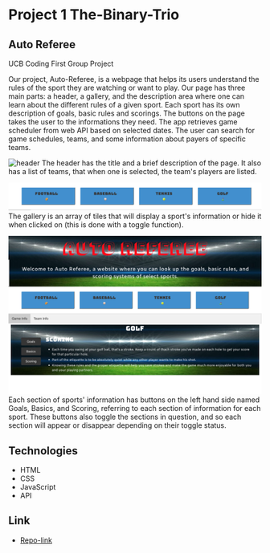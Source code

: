 # Project 1 The-Binary-Trio
## Auto Referee

UCB Coding First Group Project

Our project, Auto-Referee, is a webpage that helps its users understand the rules of the sport they are watching or want to play. Our page has three main parts: a header, a gallery, and the description area where one can learn about the different rules of a given sport. Each sport has its own description of goals, basic rules and scorings. The buttons on the page takes the user to the informations they need. The app retrieves game scheduler from web API based on selected dates.  The user can search for game schedules, teams, and some information about payers of specific teams. 

![header](./assets/images/header-image.png)
The header has the title and a brief description of the page. It also has a list of teams, that when one is selected, the team's players are listed. 

![tiles](./assets/images/Gallery-image.png)
The gallery is an array of tiles that will display a sport's information or hide it when clicked on (this is done with a toggle function). 

![sports_description](./assets/images/Golf-scoring.png)
Each section of sports' information has buttons on the left hand side named Goals, Basics, and Scoring, referring to each section of information for each sport. These buttons also toggle the sections in question, and so each section will appear or disappear depending on their toggle status.  

## Technologies

- HTML
- CSS
- JavaScript
- API

## Link

- [Repo-link](https://github.com/meskyA/The-Binary-Trio)